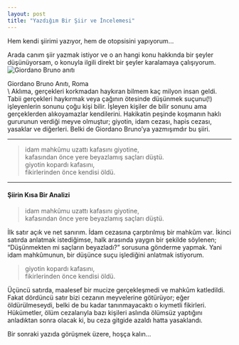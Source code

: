 ```yaml
---
layout: post
title: "Yazdığım Bir Şiir ve İncelemesi"
---
```


Hem kendi şiirimi yazıyor, hem de otopsisini yapıyorum...

Arada canım şiir yazmak istiyor ve o an hangi konu hakkında bir şeyler düşünüyorsam, o konuyla ilgili direkt bir şeyler karalamaya çalışıyorum.
![Giordano Bruno anıtı](https://miro.medium.com/v2/resize:fit:750/format:webp/1*WDpO1Z4LrRj3aigeMQqK6w.jpeg)
<figcaption>Giordano Bruno Anıtı, Roma</figcaption>\
Aklıma, gerçekleri korkmadan haykıran bilmem kaç milyon insan geldi. Tabii gerçekleri haykırmak veya çağının ötesinde düşünmek suçunu(!) işleyenlerin sonunu çoğu kişi bilir. İşleyen kişiler de bilir sonunu ama gerçeklerden alıkoyamazlar kendilerini. Hakikatin peşinde koşmanın haklı gururunun verdiği meyve olmuştur; giyotin, idam cezası, hapis cezası, yasaklar ve diğerleri. Belki de Giordano Bruno’ya yazmışımdır bu şiiri.

___

>idam mahkûmu uzattı kafasını giyotine,\
kafasından önce yere beyazlamış saçları düştü.\
giyotin kopardı kafasını,\
fikirlerinden önce kendisi öldü.

___

#### Şiirin Kısa Bir Analizi

>idam mahkûmu uzattı kafasını giyotine,\
kafasından önce yere beyazlamış saçları düştü.

İlk satır açık ve net sanırım. İdam cezasına çarptırılmış bir mahkûm var. İkinci satırda anlatmak istediğimse, halk arasında yaygın bir şekilde söylenen; “Düşünmekten mi saçların beyazladı?” sorusuna gönderme yapmak. Yani idam mahkûmunun, bir düşünce suçu işlediğini anlatmak istiyorum.

>giyotin kopardı kafasını,\
fikirlerinden önce kendisi öldü.

Üçüncü satırda, maalesef bir mucize gerçekleşmedi ve mahkûm katledildi. Fakat dördüncü satır bizi cezanın meyvelerine götürüyor; eğer öldürülmeseydi, belki de bu kadar tanınmayacaktı o kıymetli fikirleri. Hükümetler, ölüm cezalarıyla bazı kişileri aslında ölümsüz yaptığını anladıktan sonra olacak ki, bu ceza gitgide azaldı hatta yasaklandı.

Bir sonraki yazıda görüşmek üzere, hoşça kalın…